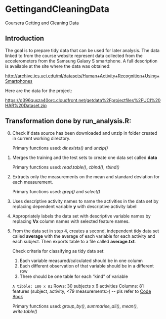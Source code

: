 
# GettingandCleaningData
Coursera Getting and Cleaning Data

## Introduction

The goal is to prepare tidy data that can be used for later analysis. The data linked to from the course website represent data collected from the accelerometers from the Samsung Galaxy S smartphone. A full description is available at the site where the data was obtained:

http://archive.ics.uci.edu/ml/datasets/Human+Activity+Recognition+Using+Smartphones

Here are the data for the project:

https://d396qusza40orc.cloudfront.net/getdata%2Fprojectfiles%2FUCI%20HAR%20Dataset.zip

## Transformation done by run_analysis.R:

0. Check if data source has been downloaded and unzip in folder created in current working directory.

   Primary functions used: *dir.exists()* and *unzip()*

1. Merges the training and the test sets to create one data set called **data**

   Primary functions used: *read.table()*, *cbind()*, *rbind()*

2. Extracts only the measurements on the mean and standard deviation for each measurement.

   Primary functions used: *grep()* and *select()*
   
3. Uses descriptive activity names to name the activities in the data set by replacing dependent variable **y** with descriptive activity label

4. Appropriately labels the data set with descriptive variable names by replacing **Vx** column names with selected feature names.

5. From the data set in step 4, creates a second, independent tidy data set called **average** with the average of each variable for each activity and each subject. Then exports table to a file called **average.txt**. 

   Check criteria for classifying as tidy data set:
   1. Each variable measured/calculated should be in one column
   2. Each different observation of that variable should be in a different row
   3. There should be one table for each “kind” of variable
   
   `A tibble: 180 x 81`
    Rows: 30 subjects x 6 activities
    Columns: 81 features (subject, activity, <79 measurements>)  -- pls refer to [Code Book](https://github.com/ajdscc/GettingandCleaningData/blob/master/CodeBook.md)
    
    Primary functions used: *group_by()*, *summarise_all()*, *mean()*, *write.table()*
